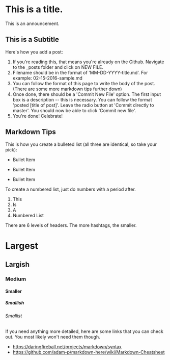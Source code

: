 # This is a title.

This is an announcement.

## This is a Subtitle

Here's how you add a post: 
1. If you're reading this, that means you're already on the Github. Navigate to the _posts folder and click on NEW FILE. 
2. Filename should be in the format of 'MM-DD-YYYY-title.md'. For example: 02-15-2016-sample.md
3. You can follow the format of this page to write the body of the post. (There are some more markdown tips further down)
4. Once done, there should be a 'Commit New File' option. The first input box is a description -- this is necessary. You can follow the format 'posted [title of post]'. Leave the radio button at 'Commit directly to master'. You should now be able to click 'Commit new file'. 
5. You're done! Celebrate!

## Markdown Tips

This is how you create a bulleted list (all three are identical, so take your pick):
* Bullet Item
+ Bullet Item
- Bullet Item

To create a numbered list, just do numbers with a period after.
1. This
2. Is
3. A
4. Numbered List

There are 6 levels of headers. The more hashtags, the smaller.
# Largest
## Largish
### Medium
#### Smaller
##### Smallish
###### Smallist

If you need anything more detailed, here are some links that you can check out. You most likely won't need them though.
* <https://daringfireball.net/projects/markdown/syntax>
* <https://github.com/adam-p/markdown-here/wiki/Markdown-Cheatsheet>
